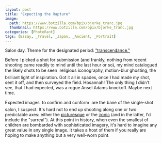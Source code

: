 ```yaml
---
layout: post
title: "Expecting the Rapture"
image:
  path: https://www.botzilla.com/bpix/bjorke_tranc.jpg
  thumbnail: https://www.botzilla.com/bpix/bjorke_tranc.jpg
categories: [PhotoRant]
tags: [Essay, _Travel, _Japan, _Ancient, _Portrait]
---
```


<!-- ![Tokyo (C) 2003 K Bjorke]({{ 'https://www.botzilla.com/bpix/bjorke_tranc.jpg' | absolute_url }}){: .align-right} -->
Salon day. Theme for the designated period: <a href="http://www.genec.com/federico/salon/urlist.php?secth=45">"transcendance."</a>

Before I picked a shot for submission (and frankly, nothing from recent shooting came readily to mind until the last hour or so), my mind catalogued the likely shots to be seen &#151; religious iconography, motion-blur ghosting, the brilliant light of inspiration. Got it all in spades, once I had made my shot, sent it off, and then surveyed the field. Hosannah! The only thing I didn't see, that I had expected, was a rogue Ansel Adams knockoff. Maybe next time.

Expected images &#151; to confirm and conform &#151; are the bane of the single-shot salon, I suspect. It's hard not to end up shooting along one or two predictable axes: either the <a href="http://www.arts.ualberta.ca/~dmiall/travel/gilpine2.htm">picturesque</a> or the <a href="http://www.sfmoma.org/exhibitions/exhib_detail.asp?id=108&click=news">ironic</a> (and in the latter, I'd include the "surreal"). At this point in history, when even the smallest of children are bombarded with sophisticated imagery, it's hard to imagine any great value in any single image. It takes a host of them if you really are hoping to make anything but a very well-worn point.
